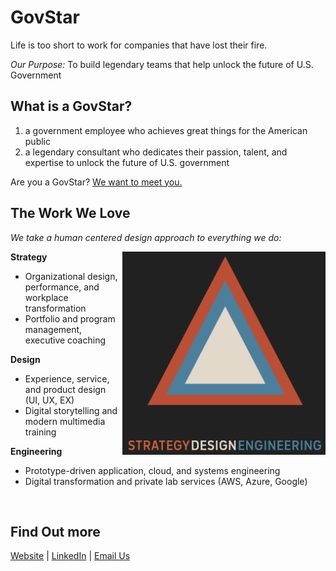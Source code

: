 # GovStar
Life is too short to work for companies that have lost their fire.

*Our Purpose:* To build legendary teams that help unlock the future of U.S. Government

## What is a GovStar?
1. a government employee who achieves great things for the American public
1. a legendary consultant who dedicates their passion, talent, and expertise to unlock the future of U.S. government

Are you a GovStar? [We want to meet you.](mailto:tbd@govstar.us?subject=I%20am%20a%20GitHub%20GovStar)

## The Work We Love
*We take a human centered design approach to everything we do:*

<img align="right" width="325" height="325" src="/profile/img/StrategyDesignEngineering.png">

**Strategy**
- Organizational design, performance, and workplace transformation
- Portfolio and program management, executive coaching

**Design**
- Experience, service, and product design (UI, UX, EX)
- Digital storytelling and modern multimedia training

**Engineering**
- Prototype-driven application, cloud, and systems engineering
- Digital transformation and private lab services (AWS, Azure, Google)

<br>

## Find Out more
[Website](https://GovStar.us) |
[LinkedIn](https://www.linkedin.com/company/govstar) |
[Email Us](mailto:tbd@govstar.us?subject=GitHub%20is%20Awesome) 